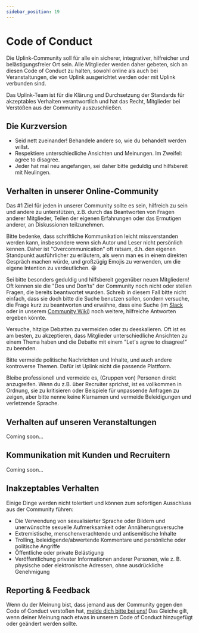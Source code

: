 ```yaml
---
sidebar_position: 19
---
```


# Code of Conduct

Die Uplink-Community soll für alle ein sicherer, integrativer, hilfreicher und belästigungsfreier Ort sein. Alle Mitglieder werden daher gebeten, sich an diesen Code of Conduct zu halten, sowohl online als auch bei Veranstaltungen, die von Uplink ausgerichtet werden oder mit Uplink verbunden sind.

Das Uplink-Team ist für die Klärung und Durchsetzung der Standards für akzeptables Verhalten verantwortlich und hat das Recht, Mitglieder bei Verstößen aus der Community auszuschließen.

## Die Kurzversion

* Seid nett zueinander! Behandele andere so, wie du behandelt werden willst.
* Respektiere unterschiedliche Ansichten und Meinungen. Im Zweifel: agree to disagree.
* Jeder hat mal neu angefangen, sei daher bitte geduldig und hilfsbereit mit Neulingen.

## Verhalten in unserer Online-Community

Das #1 Ziel für jeden in unserer Community sollte es sein, hilfreich zu sein und andere zu unterstützen, z.B. durch das Beantworten von Fragen anderer Mitglieder, Teilen der eigenen Erfahrungen oder das Ermutigen anderer, an Diskussionen teilzunehmen.

Bitte bedenke, dass schriftliche Kommunikation leicht missverstanden werden kann, insbesondere wenn sich Autor und Leser nicht persönlich kennen. Daher ist "Overcommunication" oft ratsam, d.h. den eigenen Standpunkt ausführlicher zu erläutern, als wenn man es in einem direkten Gespräch machen würde, und großzügig Emojis zu verwenden, um die eigene Intention zu verdeutlichen. 😀

Sei bitte besonders geduldig und hilfsbereit gegenüber neuen Mitgliedern! Oft kennen sie die "Dos und Don’ts" der Community noch nicht oder stellen Fragen, die bereits beantwortet wurden. Schreib in diesem Fall bitte nicht einfach, dass sie doch bitte die Suche benutzen sollen, sondern versuche, die Frage kurz zu beantworten und erwähne, dass eine Suche (im [Slack](our-slack.md) oder in unserem [Community Wiki](community-wiki.md)) noch weitere, hilfreiche Antworten ergeben könnte.

Versuche, hitzige Debatten zu vermeiden oder zu deeskalieren. Oft ist es am besten, zu akzeptieren, dass Mitglieder unterschiedliche Ansichten zu einem Thema haben und die Debatte mit einem "Let's agree to disagree!" zu beenden.

Bitte vermeide politische Nachrichten und Inhalte, und auch andere kontroverse Themen. Dafür ist Uplink nicht die passende Plattform.

Bleibe professionell und vermeide es, (Gruppen von) Personen direkt anzugreifen. Wenn du z.B. über Recruiter sprichst, ist es vollkommen in Ordnung, sie zu kritisieren oder Beispiele für unpassende Anfragen zu zeigen, aber bitte nenne keine Klarnamen und vermeide Beleidigungen und verletzende Sprache.

## Verhalten auf unseren Veranstaltungen

Coming soon...

## Kommunikation mit Kunden und Recruitern

Coming soon...

## Inakzeptables Verhalten

Einige Dinge werden nicht tolertiert und können zum sofortigen Ausschluss aus der Community führen:

* Die Verwendung von sexualisierter Sprache oder Bildern und unerwünschte sexuelle Aufmerksamkeit oder Annäherungsversuche
* Extremistische, menschenverachtende und antisemitische Inhalte
* Trolling, beleidigende/abwertende Kommentare und persönliche oder politische Angriffe
* Öffentliche oder private Belästigung
* Veröffentlichung privater Informationen anderer Personen, wie z. B. physische oder elektronische Adressen, ohne ausdrückliche Genehmigung

## Reporting & Feedback

Wenn du der Meinung bist, dass jemand aus der Community gegen den Code of Conduct verstoßen hat, [melde dich bitte bei uns!](mailto:%{email}) Das Gleiche gilt, wenn deiner Meinung nach etwas in unserem Code of Conduct hinzugefügt oder geändert werden sollte.
